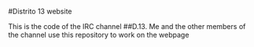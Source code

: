 #Distrito 13 website

This is the code of the IRC channel ##D.13. Me and the other members of the channel use this repository to work on the webpage